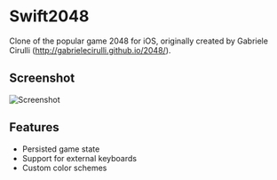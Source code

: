 # Swift2048

Clone of the popular game 2048 for iOS, originally created by Gabriele Cirulli (http://gabrielecirulli.github.io/2048/).

## Screenshot
![Screenshot](https://cloud.githubusercontent.com/assets/2101850/22176013/4539e360-e001-11e6-9e3f-861f5e578b31.png)

## Features
* Persisted game state
* Support for external keyboards
* Custom color schemes
